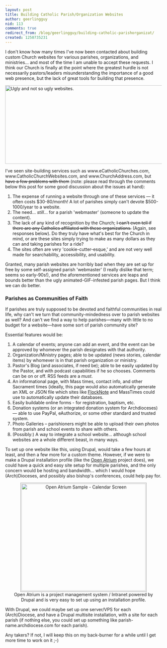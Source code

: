 ```yaml
---
layout: post
title: Building Catholic Parish/Organization Websites
author: geerlingguy
nid: 113
comments: true
redirect_from: /blog/geerlingguy/building-catholic-parishorganizat/
created: 1250735231
---
```

<p>I don't know how many times I've now been contacted about building custom Church websites for various parishes, organizations, and ministries... and most of the time I am unable to accept these requests. I think our Church is finally at the point where the greatest hurdle is not necessarily pastors/leaders misunderstanding the importance of a good web presence, but the lack of great tools for building that presence.</p>
<p class="rtecenter"><img alt="Ugly and not so ugly websites." width="595" height="252" src="/sites/opensourcecatholic.com/files/user-uploads/geerlingguy/ugly-websites-parishes.jpg" /></p>
<p>I've seen site-building services such as www.eCatholicChurches.com, www.CatholicChurchWebsites.com, and www.ChurchAddress.com, but <strike>have a few problems with them</strike> (note: please read through the comments below this post for some good discussion about the issues at hand):</p>
<!--break-->
<ol>
    <li>The expense of running a website through one of these services &mdash; it often costs $30-80/month! A lot of parishes simply can't devote $500-1000/year to a website.</li>
    <li>The need... <em>still</em>... for a parish 'webmaster' (someone to update the content).</li>
    <li>The lack of any kind of recognition by the Church; <strike>I can't even tell if there are any Catholics affiliated with these organizations.</strike>&nbsp;(Again, see responses below). Do they truly have what's best for the Church in mind, or are these sites simply trying to make as many dollars as they can and taking parishes for a ride?</li>
    <li>The sites often are very 'cookie-cutter-esque,' and are not very well made for searchability, accessibility, and usability.</li>
</ol>
<p>Granted, many parish websites are horribly bad when they are set up for free by some self-assigned parish 'webmaster' (I really dislike that term; seems so early-90s!), and the aforementioned services are leaps and bounds better than the ugly animated-GIF-infested parish pages. But I think we can do better.</p>
<h3>Parishes as Communities of Faith</h3>
<p>If parishes are truly supposed to be devoted and faithful communities in real life, why can't we turn that community-mindedness over to parish websites as well? And can't we find a way to help parishes&mdash;many with little to no budget for a website&mdash;have some sort of parish community site?</p>
<p>Essential features would be:</p>
<ol>
    <li>A calendar of events; anyone can add an event, and the event can be approved by whomever the parish designates with that authority.</li>
    <li>Organization/Ministry pages; able to be updated (news stories, calendar items) by whomever is in that parish organization or ministry.</li>
    <li>Pastor's Blog (and associates, if need be); able to be easily updated by the Pastor, and with podcast capabilities if he so chooses. Comments can be on or off. RSS feeds are a <em>must</em>.</li>
    <li>An informational page, with Mass times, contact info, and other Sacrament times (ideally, this page would also automatically generate an XML or JSON file which sites like <a href="http://www.flocknote.com/">FlockNote</a> and MassTimes could use to automatically update their databases.</li>
    <li>Easily buildable online forms - for registration, baptism, etc.</li>
    <li>Donation systems (or an integrated donation system for Archdioceses) &mdash; able to use PayPal, eAuthorize, or some other standard and trusted system.</li>
    <li>Photo Galleries &ndash; parishioners might be able to upload their own photos from parish and school events to share with others.</li>
    <li>(Possibly:) A way to integrate a school website... although school websites are a whole different beast, in many ways.</li>
</ol>
<p>To set up one website like this, using Drupal, would take a few hours at least, and then a few more for a custom theme. However, if we were to make a Drupal installation profile (like the <a href="http://openatrium.com/">Open Atrium</a> project does), we could have a quick and easy site setup for multiple parishes, and the only concern would be hosting and bandwidth... which I would hope (Arch)Dioceses, and possibly also bishop's conferences, could help pay for.</p>
<p style="width: 450px; text-align: center; margin-left: auto; margin-right: auto;"><img alt="Open Atrium Sample - Calendar Screen" width="400" height="344" style="padding: 2px; border: 1px solid #999;" src="/sites/opensourcecatholic.com/files/user-uploads/geerlingguy/open-atrium-example.jpg" /><br />
Open Atrium is a project management system / Intranet powered by Drupal and is very easy to set up using an installation profile.</p>
<p>With Drupal, we could maybe set up one server/VPS for each (Arch)Diocese, and have a Drupal multisite installation, with a site for each parish (if nothing else, you could set up something like parish-name.archdiocese.com for each parish).</p>
<p>Any takers? If not, I will keep this on my back-burner for a while until I get more time to work on it ;-)</p>
